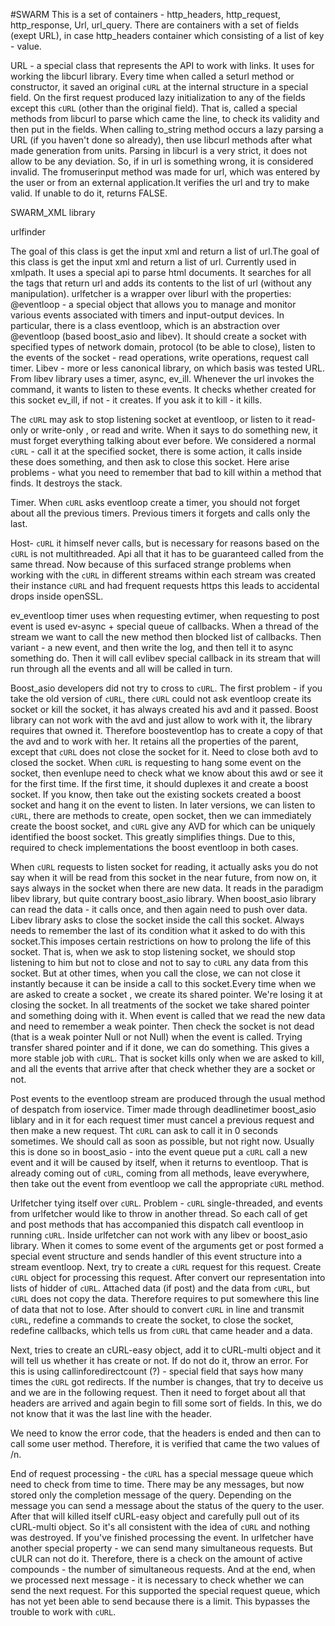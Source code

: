 #SWARM 
This is a set of containers - http_headers, http_request, http_response, Url, url_query. There are containers with a set of fields (exept URL), in case http_headers container which consisting of a list of key - value. 

URL - a special class that represents the API to work with links. It uses for working the libcurl library. Every time when called a seturl method or constructor, it saved an original `cURL` at the internal structure in a special field. On the first request produced lazy initialization  to any of the fields except this `cURL` (other than the original field). That is, called a special methods from libcurl to parse which came the line, to check its validity and then put in the fields. When calling to_string method occurs a lazy parsing a URL (if you haven't done so already), then use libcurl methods after what made generation from units. 
Parsing in libcurl is a very strict, it does not allow to be any deviation. So, if in url is something wrong, it is considered invalid. The fromuserinput method was made for url, which was entered by the user or from an external application.It verifies the url and try to make valid. If unable to do it, returns FALSE. 

SWARM_XML library

urlfinder

The goal of this class is get the input xml and return a list of url.The goal of this class is get the input xml and return a list of url. Currently used in xmlpath. It uses a special api to parse html documents. It searches for all the tags that return url and adds its contents to the list of url (without any manipulation). 
urlfetcher is a wrapper over liburl with the properties:
@eventloop - a special object that allows you to manage and monitor various events associated with timers and input-output devices. In particular, there is a class eventloop, which is an abstraction over @eventloop (based boost_asio and libev). It should create a socket with specified types of network domain, protocol (to be able to close), listen to the events of the socket - read operations, write operations, request call timer. Libev - more or less canonical library, on which basis was tested URL. From libev library uses a timer, async, ev_ill. Whenever the url invokes the command, it wants to listen to these events. It checks whether created for this socket ev_ill, if not - it creates. If you ask it to kill - it kills.

The `cURL` may ask to stop listening socket at eventloop, or listen to it read-only or write-only , or read and write. When it says to do something new, it must forget everything talking about ever before. We considered a normal `cURL` - call it at the specified socket, there is some action, it calls inside these does something, and then ask to close this socket. Here arise problems - what you need to remember that bad to kill within a method that finds. It destroys the stack.

Timer. When `cURL` asks eventloop create a timer, you should not forget about all the previous timers. Previous timers it forgets and calls only the last.

Host- `cURL` it himself never calls, but is necessary for reasons based on the `cURL` is not multithreaded. Api all that it has to be guaranteed called from the same thread. Now because of this surfaced strange problems when working with the `cURL` in different streams within each stream was created their instance `cURL` and had frequent requests https this leads to accidental drops inside openSSL.

ev_eventloop timer uses when requesting evtimer, when requesting to post event is used ev-async + special queue of callbacks. When a thread of the stream we want to call the new method then blocked list of callbacks. Then variant - a new event, and then write the log, and then tell it to async something do. Then it will call evlibev special callback in its stream that will run through all the events and all will be called in turn.

Boost_asio developers did not try to cross to `cURL`. The first problem - if you take the old version of `cURL`, there `cURL` could not ask eventloop create its socket or kill the socket, it has always created his avd and it passed. Boost library can not work with the avd and just allow to work with it, the library requires that owned it. Therefore boosteventlop has to create a copy of that the avd and to work with her. It retains all the properties of the parent, except that `cURL` does not close the socket for it. Need to close both avd to closed the socket. When `cURL` is requesting to hang some event on the socket, then evenlupe need to check what we know about this awd or see it for the first time. If the first time, it should duplexes it and create a boost socket. If you know, then take out the existing sockets created a boost socket and hang it on the event to listen. In later versions, we can listen to `cURL`, there are methods to create, open socket, then we can immediately create the boost socket, and `cURL` give any AVD for which can be uniquely identified the boost socket. This greatly simplifies things. Due to this, required to check implementations the boost eventloop in both cases.

When `cURL` requests to listen socket for reading, it actually asks you do not say when it will be read from this socket in the near future, from now on, it says always in the socket when there are new data. It reads in the paradigm libev library, but quite contrary boost_asio library. When boost_asio library can read the data - it calls once, and then again need to push over data. Libev library asks to close the socket inside the call this socket. Always needs to remember the last of its condition what it asked to do with this socket.This imposes certain restrictions on how to prolong the life of this socket. That is, when we ask to stop listening socket, we should stop listening to him but not to close and not to say to `cURL` any data from this socket. But at other times, when you call the close, we can not close it instantly because it can be inside a call to this socket.Every time when we are asked to create a socket , we create its shared pointer. We're losing it at closing the socket. In all treatments of the socket we take shared pointer and something doing with it. When event is called that we read the new data and need to remember a weak pointer. Then check the socket is not dead (that is a weak pointer Null or not Null) when the event is called. Trying transfer shared pointer and if it done, we can do something. This gives a more stable job with `cURL`. That is socket kills only when we are asked to kill, and all the events that arrive after that check whether they are a socket or not. 

Post events to the eventloop stream are produced through the usual method of despatch from ioservice. Timer made through deadlinetimer boost_asio liblary and in it for each request timer must cancel a previous request and then make a new request. Tht `cURL` can ask to call it in 0 seconds sometimes. We should call as soon as possible, but not right now. Usually this is done so in boost_asio - into the event queue put a `cURL` call a new event and it will be caused by itself, when it returns to eventloop. That is already coming out of `cURL`, coming from all methods, leave everywhere, then take out the event from eventloop we call the appropriate `cURL` method. 

Urlfetcher tying itself over `cURL`. Problem - `cURL` single-threaded, and events from urlfetcher would like to throw in another thread. So each call of get and post methods that has accompanied this dispatch call eventloop in running `cURL`. Inside urlfetcher can not work with any libev or boost_asio library. When it comes to some event of the arguments get or post formed a special event structure and sends handler of this event structure into a stream eventloop. Next, try to create a `cURL` request for this request. Create `cURL` object for processing this request. After convert our representation into lists of hidder of `cURL`. Attached data (if post) and the data from `cURL`, but `cURL` does not copy the data. Therefore requires to put somewhere this line of data that not to lose. After should to convert `cURL` in line and transmit `cURL`, redefine a commands to create the socket, to close the socket, redefine callbacks, which tells us from `cURL` that came header and a data.

Next, tries to create an cURL-easy object, add it to cURL-multi object and it will tell us whether it has create or not. If do not do it, throw an error. For this is using callinforedirectcount (?) - special field that says how many times the `cURL` got redirects. If the number is changes, that try to deceive us and we are in the following request. Then it need to forget about all that headers are arrived and again begin to fill some sort of fields. In this, we do not know that it was the last line with the header.

We need to know the error code, that the headers is ended and then can to call some user method. Therefore, it is verified that came the two values ​of /n. 

End of request processing - the `cURL` has a special message queue which need to check from time to time. There may be any messages, but now stored only the completion message of the query. Depending on the message you can send a message about the status of the query to the user. After that will killed itself cURL-easy  object and carefully pull out of its cURL-multi object. So it's all consistent with the idea of `cURL` and nothing was destroyed. If you've finished processing the event. In urlfetcher have another special property - we can send many simultaneous requests. But cULR can not do it. Therefore, there is a check on the amount of active compounds - the number of simultaneous requests. And at the end, when we processed next message - it is necessary to check whether we can send the next request. For this supported the special request queue, which has not yet been able to send because there is a limit. This bypasses the trouble to work with `cURL`.
